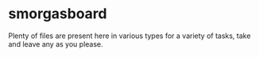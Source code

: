 # smorgasboard
Plenty of files are present here in various types for a variety of tasks, take and leave any as you please.
